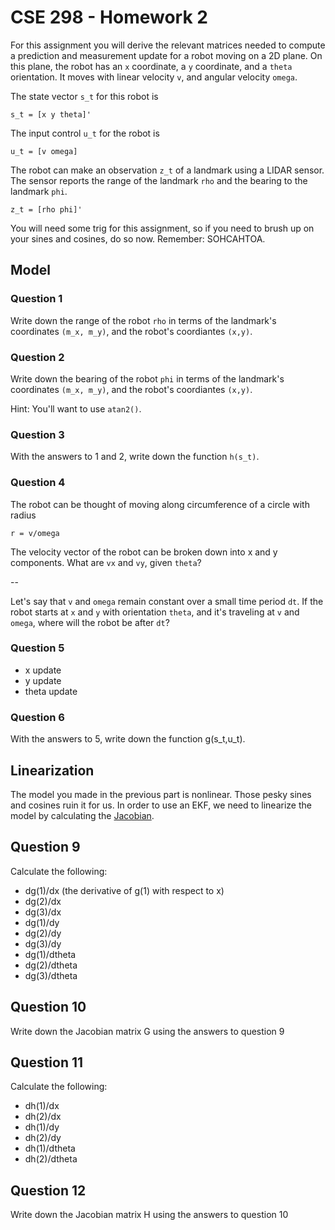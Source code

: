 # CSE 298 - Homework 2

For this assignment you will derive the relevant matrices needed to compute a prediction and measurement update for a robot moving on a 2D plane. On this plane, the robot has an `x` coordinate, a `y` coordinate, and a `theta` orientation. It moves with linear velocity `v`, and angular velocity `omega`.

The state vector `s_t` for this robot is

```
s_t = [x y theta]'
```

The input control `u_t` for the robot is

```
u_t = [v omega]
```

The robot can make an observation `z_t` of a landmark using a LIDAR sensor. The sensor reports the range of the landmark `rho` and the bearing to the landmark `phi`.

```
z_t = [rho phi]'
```

You will need some trig for this assignment, so if you need to brush up on your sines and cosines, do so now. Remember: SOHCAHTOA.

## Model

### Question 1

Write down the range of the robot `rho` in terms of the landmark's coordinates `(m_x, m_y)`, and the robot's coordiantes `(x,y)`.

### Question 2

Write down the bearing of the robot `phi` in terms of the landmark's coordinates `(m_x, m_y)`, and the robot's coordiantes `(x,y)`.

Hint: You'll want to use `atan2()`.

### Question 3

With the answers to 1 and 2, write down the function `h(s_t)`.

### Question 4

The robot can be thought of moving along circumference of a circle with radius

```
r = v/omega
```

The velocity vector of the robot can be broken down into x and y components. What are `vx` and `vy`, given `theta`?

--

Let's say that `v` and `omega` remain constant over a small time period `dt`. If the robot starts at `x` and `y` with orientation `theta`, and it's traveling  at `v` and `omega`, where will the robot be after `dt`?

### Question 5

- x update
- y update
- theta update

### Question 6

With the answers to 5, write down the function g(s_t,u_t).

## Linearization

The model you made in the previous part is nonlinear. Those pesky sines and cosines ruin it for us. In order to use an EKF, we need to linearize the model by calculating the [Jacobian](https://en.wikipedia.org/wiki/Jacobian_matrix_and_determinant).

## Question 9

Calculate the following:

- dg(1)/dx (the derivative of g(1) with respect to x)
- dg(2)/dx
- dg(3)/dx
- dg(1)/dy
- dg(2)/dy
- dg(3)/dy
- dg(1)/dtheta
- dg(2)/dtheta
- dg(3)/dtheta

## Question 10

Write down the Jacobian matrix G using the answers to question 9

## Question 11

Calculate the following:

- dh(1)/dx
- dh(2)/dx
- dh(1)/dy
- dh(2)/dy
- dh(1)/dtheta
- dh(2)/dtheta

## Question 12

Write down the Jacobian matrix H using the answers to question 10
